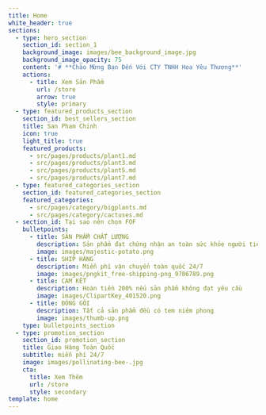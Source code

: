```yaml
---
title: Home
white_header: true
sections:
  - type: hero_section
    section_id: section_1
    background_image: images/bee_background_image.jpg
    background_image_opacity: 75
    content: '# **Chào Mừng Bạn Đến Với CTY TNHH Hoa Yêu Thương**'
    actions:
      - title: Xem Sản Phẩm
        url: /store
        arrow: true
        style: primary
  - type: featured_products_section
    section_id: best_sellers_section
    title: San Pham Chinh
    icon: true
    light_title: true
    featured_products:
      - src/pages/products/plant1.md
      - src/pages/products/plant3.md
      - src/pages/products/plant5.md
      - src/pages/products/plant7.md
  - type: featured_categories_section
    section_id: featured_categories_section
    featured_categories:
      - src/pages/category/bigplants.md
      - src/pages/category/cactuses.md
  - section_id: Tại sao nên chọn FOF
    bulletpoints:
      - title: SẢN PHẨM CHẤT LƯỢNG
        description: Sản phẩm đạt chứng nhận an toàn sức khỏe người tiêu dùng
        image: images/majestic-potato.png
      - title: SHIP HÀNG
        description: Miễn phí vận chuyển toàn quốc 24/7
        image: images/pngkit_free-shipping-png_9706789.png
      - title: CAM KẾT
        description: Hoàn tiền 200% nếu sản phẩm không đạt yêu cầu
        image: images/ClipartKey_401520.png
      - title: ĐÓNG GÓI
        description: Tất cả sản phẩm đều có tem niêm phong
        image: images/thumb-up.png
    type: bulletpoints_section
  - type: promotion_section
    section_id: promotion_section
    title: Giao Hàng Toàn Quốc
    subtitle: miễn phí 24/7
    image: images/pollinating-bee-.jpg
    cta:
      title: Xem Thêm
      url: /store
      style: secondary
template: home
---
```

